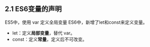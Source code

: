## 2.1 ES6变量的声明

ES5中，使用 var 定义全局变量
ES6中，新增了let和const来定义变量。
- let：定义**局部变量**，替代 var。
- const：定义**常量**，定义后不可改变。


